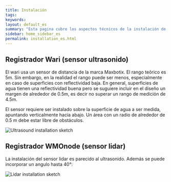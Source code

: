 ```yaml
---
title: Instalación
tags:
keywords:
layout: default_es
summary: "Esta pagina cubre los aspectos técnicos de la instalación de sensores de distancia para el monitoreo de nivel de agua en ríos"
sidebar: home_sidebar_es
permalink: installation_es.html
---
```


## Registrador Wari (sensor ultrasonido)

El wari usa un sensor de distancia de la marca Maxbotix. El rango teôrico es 5m. Sin embargo, en la realidad el rango puede ser menos, especialmente en caso de superficies con reflectividad baja. En general, superficies de agua tienen una reflectividad buena pero se suguiere incluir en el diseño un margen de alrededor de 0.5m, es decir no superar un rango de medición de 4.5m.

El sensor requiere ser instalado sobre la superficie de agua a ser medida, apuntando verticalmente hacia abajo. Un área con un radio de alrededor de 0.5 m debe estar libre de obstáculos.

![Ultrasound installation sketch](images/installation_US.png "Instalación Wari")


## Registrador WMOnode (sensor lidar)

La instalación del sensor lidar es parecido al ultrasonido. Además se puede incorporar un angulo hasta 40&deg;:

![Lidar installation sketch](images/installation_lidar.png "Instalación WMOnode")

